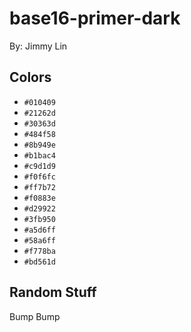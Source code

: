 # base16-primer-dark

By: Jimmy Lin

## Colors

* `#010409`
* `#21262d`
* `#30363d`
* `#484f58`
* `#8b949e`
* `#b1bac4`
* `#c9d1d9`
* `#f0f6fc`
* `#ff7b72`
* `#f0883e`
* `#d29922`
* `#3fb950`
* `#a5d6ff`
* `#58a6ff`
* `#f778ba`
* `#bd561d`

## Random Stuff

Bump
Bump
